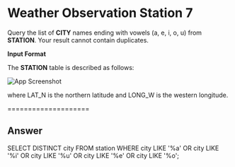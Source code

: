 
# Weather Observation Station 7

Query the list of **CITY** names ending with vowels (a, e, i, o, u) from **STATION**. Your result cannot contain duplicates.

**Input Format**

The **STATION** table is described as follows:

![App Screenshot](https://s3.amazonaws.com/hr-challenge-images/9336/1449345840-5f0a551030-Station.jpg)

where LAT_N is the northern latitude and LONG_W is the western longitude.



====================
## Answer

SELECT DISTINCT city FROM station WHERE city LIKE '%a' OR city LIKE '%i' OR city LIKE '%u' OR city LIKE '%e' OR city LIKE '%o';